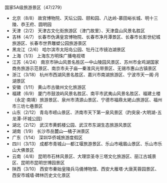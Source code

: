 国家5A级旅游景区（47/279）
<!--8+2+4+2+1+4+3+1+6+2+2+1+1+3+4+3-->
- 北京（8/8）
  故宫博物院、天坛公园、颐和园、八达岭-慕田峪长城、明十三陵、恭王府、圆明园
- 天津（2/2）
  天津古文化街旅游区（津门故里）、天津盘山风景名胜区
- 吉林（4/7）
  长春市伪满皇宫博物院、长春市净月潭景区、长春市长影世纪城旅游区、长春市世界雕塑公园旅游景区
- 黑龙江（2/6）
  哈尔滨市太阳岛公园、牡丹江市镜泊湖景区
- 上海（1/3）
  上海东方明珠广播电视塔
- 江苏（4/24）
  南京市钟山风景名胜区—中山陵园风景区、苏州市金鸡湖国家商务旅游示范景区、南京市夫子庙—秦淮风光带景区、无锡市惠山古镇景区
- 浙江（3/18）
  杭州市西湖风景名胜区、嘉兴市南湖旅游区、宁波市天一阁·月湖景区
- 安徽（1/11）
  黄山市古徽州文化旅游区
- 福建（6/9）
  厦门市鼓浪屿风景名胜区、南平市武夷山风景名胜区、福建土楼（永定·南靖）旅游景区、泉州市清源山景区、宁德市福鼎太姥山旅游区、福州市三坊七巷景区
- 山东（2/12）
  青岛市崂山景区、济南市天下第一泉风景区（趵突泉-大明湖-五龙潭-环城公园）
- 湖北（2/12）
  武汉市黄鹤楼公园、武汉市东湖生态旅游风景区
- 湖南（1/9）
  长沙市岳麓山—橘子洲景区
- 广东（1/14）
  深圳华侨城旅游度假区
- 四川（3/13）
  成都市青城山—都江堰旅游景区、乐山市峨眉山景区、乐山市乐山大佛景区
- 云南（4/8）
  昆明市石林风景区、大理崇圣寺三塔文化旅游区、丽江古城景区、昆明市昆明世博园景区
- 陕西（3/10）
  西安市秦始皇陵兵马俑博物馆、西安大雁塔·大唐芙蓉园景区、西安市城墙·碑林历史文化景区
